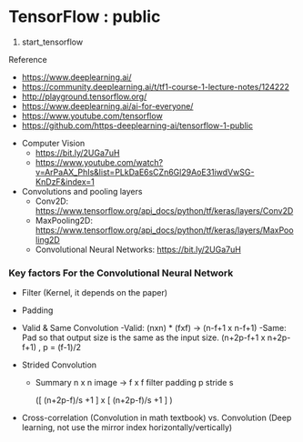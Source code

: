 # TensorFlow : public

1. start_tensorflow


Reference
* https://www.deeplearning.ai/
* https://community.deeplearning.ai/t/tf1-course-1-lecture-notes/124222
* http://playground.tensorflow.org/
* https://www.deeplearning.ai/ai-for-everyone/
* https://www.youtube.com/tensorflow
* https://github.com/https-deeplearning-ai/tensorflow-1-public
- Computer Vision
	* https://bit.ly/2UGa7uH
	* https://www.youtube.com/watch?v=ArPaAX_PhIs&list=PLkDaE6sCZn6Gl29AoE31iwdVwSG-KnDzF&index=1
- Convolutions and pooling layers
	* Conv2D: https://www.tensorflow.org/api_docs/python/tf/keras/layers/Conv2D
	* MaxPooling2D: https://www.tensorflow.org/api_docs/python/tf/keras/layers/MaxPooling2D
	* Convolutional Neural Networks: https://bit.ly/2UGa7uH


### Key factors For the Convolutional Neural Network
* Filter (Kernel, it depends on the paper)
* Padding
* Valid & Same Convolution
  -Valid: (nxn)  *  (fxf)  ->  (n-f+1 x n-f+1)
  -Same: Pad so that output size is the same as the input size.
   (n+2p-f+1 x n+2p-f+1) , p = (f-1)/2

* Strided Convolution
  - Summary
    n x n image   ->  f x f filter
    padding p         stride s


    ([ (n+2p-f)/s  +1 ]  x [ (n+2p-f)/s +1 ] )

* Cross-correlation (Convolution in math textbook)    vs. Convolution (Deep learning, not use the mirror index horizontally/vertically)

